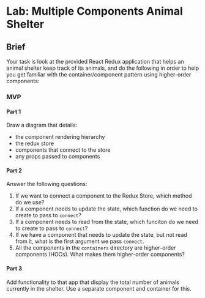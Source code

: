 # Lab: Multiple Components Animal Shelter

## Brief

Your task is look at the provided React Redux application that helps an animal shelter keep track of its animals, and do the following in order to help you get familiar with the container/component pattern using higher-order components:

### MVP

#### Part 1

Draw a diagram that details:
  - the component rendering hierarchy
  - the redux store
  - components that connect to the store
  - any props passed to components

#### Part 2

Answer the following questions:

1. If we want to connect a component to the Redux Store, which method do we use?
2. If a component needs to update the state, which function do we need to create to pass to `connect`?
3. If a component needs to read from the state, which funciton do we need to create to pass to `connect`?
4. If we have a component that needs to update the state, but not read from it, what is the first argument we pass `connect`.
5. All the components in the `containers` directory are higher-order components (HOCs). What makes them higher-order components?

#### Part 3

Add functionality to that app that display the total number of animals currently in the shelter. Use a separate component and container for this.
